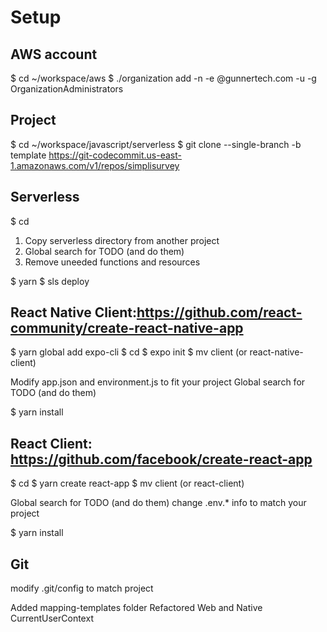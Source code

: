 
# Setup
## AWS account

$ cd ~/workspace/aws
$ ./organization add -n <project-name> -e <project-name>@gunnertech.com -u <your root username> -g OrganizationAdministrators

## Project 
$ cd ~/workspace/javascript/serverless
$ git clone --single-branch -b template https://git-codecommit.us-east-1.amazonaws.com/v1/repos/simplisurvey

## Serverless
$ cd <project-name>
1) Copy serverless directory from another project
2) Global search for TODO (and do them)
3) Remove uneeded functions and resources

$ yarn
$ sls deploy

## React Native Client:https://github.com/react-community/create-react-native-app
$ yarn global add expo-cli
$ cd <project-name>
$ expo init <project-name>
$ mv <project-name> client (or react-native-client)

Modify app.json and environment.js to fit your project
Global search for TODO (and do them)

$ yarn install

## React Client: https://github.com/facebook/create-react-app
$ cd <project-name>
$ yarn create react-app <project-name>
$ mv <project-name> client (or react-client)

Global search for TODO (and do them)
change .env.* info to match your project


$ yarn install

## Git
modify .git/config to match project




Added mapping-templates folder
Refactored Web and Native CurrentUserContext